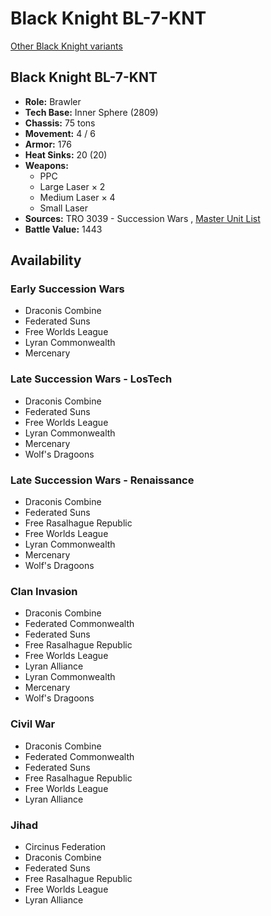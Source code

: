# Black Knight BL-7-KNT 

[Other Black Knight variants](../black_knight.md) 

## Black Knight BL-7-KNT 

- **Role:** Brawler 
- **Tech Base:** Inner Sphere (2809) 
- **Chassis:** 75 tons 
- **Movement:** 4 / 6 
- **Armor:** 176 
- **Heat Sinks:** 20 (20) 
- **Weapons:** 
  - PPC 
  - Large Laser × 2 
  - Medium Laser × 4 
  - Small Laser 
- **Sources:** TRO 3039 - Succession Wars , [Master Unit List](http://masterunitlist.info/Unit/Details/360/black-knight-bl-7-knt) 
- **Battle Value:** 1443 

## Availability 

### Early Succession Wars 

- Draconis Combine 
- Federated Suns 
- Free Worlds League 
- Lyran Commonwealth 
- Mercenary 

### Late Succession Wars - LosTech 

- Draconis Combine 
- Federated Suns 
- Free Worlds League 
- Lyran Commonwealth 
- Mercenary 
- Wolf's Dragoons 

### Late Succession Wars - Renaissance 

- Draconis Combine 
- Federated Suns 
- Free Rasalhague Republic 
- Free Worlds League 
- Lyran Commonwealth 
- Mercenary 
- Wolf's Dragoons 

### Clan Invasion 

- Draconis Combine 
- Federated Commonwealth 
- Federated Suns 
- Free Rasalhague Republic 
- Free Worlds League 
- Lyran Alliance 
- Lyran Commonwealth 
- Mercenary 
- Wolf's Dragoons 

### Civil War 

- Draconis Combine 
- Federated Commonwealth 
- Federated Suns 
- Free Rasalhague Republic 
- Free Worlds League 
- Lyran Alliance 

### Jihad 

- Circinus Federation 
- Draconis Combine 
- Federated Suns 
- Free Rasalhague Republic 
- Free Worlds League 
- Lyran Alliance 

